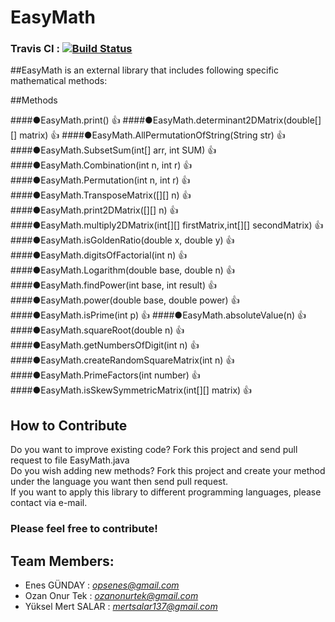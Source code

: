 # EasyMath
### Travis CI : [![Build Status](https://travis-ci.org/KeepCalmWriteCode/easyMath.svg?branch=master)](https://travis-ci.org/KeepCalmWriteCode/easyMath)
##EasyMath is an external library that includes following specific mathematical methods:

##Methods

####●EasyMath.print() :thumbsup:
####●EasyMath.determinant2DMatrix(double[][] matrix) :thumbsup:
####●EasyMath.AllPermutationOfString(String str) :thumbsup:
####●EasyMath.SubsetSum(int[] arr, int SUM) :thumbsup:
####●EasyMath.Combination(int n, int r) :thumbsup:
####●EasyMath.Permutation(int n, int r) :thumbsup:
####●EasyMath.TransposeMatrix([][] n) :thumbsup:
####●EasyMath.print2DMatrix([][] n) :thumbsup:
####●EasyMath.multiply2DMatrix(int[][] firstMatrix,int[][] secondMatrix) :thumbsup:
####●EasyMath.isGoldenRatio(double x, double y) :thumbsup:
####●EasyMath.digitsOfFactorial(int n) :thumbsup:
####●EasyMath.Logarithm(double base, double n) :thumbsup:
####●EasyMath.findPower(int base, int result) :thumbsup: 
####●EasyMath.power(double base, double power) :thumbsup:
####●EasyMath.isPrime(int p)  :thumbsup:
####●EasyMath.absoluteValue(n) :thumbsup:
####●EasyMath.squareRoot(double n)  :thumbsup:
####●EasyMath.getNumbersOfDigit(int n) :thumbsup:
####●EasyMath.createRandomSquareMatrix(int n) :thumbsup:
####●EasyMath.PrimeFactors(int number) :thumbsup:
####●EasyMath.isSkewSymmetricMatrix(int[][] matrix) :thumbsup:

## How to Contribute
Do you want to improve existing code? Fork this project and send pull request to file EasyMath.java<br>
Do you wish adding new methods? Fork this project and create your method under the language you want then send pull request.<br>
If you want to apply this library to different programming languages, please contact via e-mail.<br>
### Please feel free to contribute!

## Team Members:
- Enes GÜNDAY   : *opsenes@gmail.com*
- Ozan Onur Tek : *ozanonurtek@gmail.com*
- Yüksel Mert SALAR : *mertsalar137@gmail.com* 


